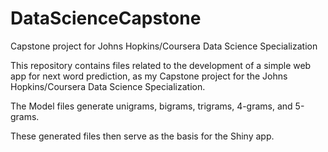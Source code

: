 # DataScienceCapstone
Capstone project for Johns Hopkins/Coursera Data Science Specialization

This repository contains files related to the development of a simple web app for next word prediction, as my Capstone project for the Johns Hopkins/Coursera Data Science Specialization.

The Model files generate unigrams, bigrams, trigrams, 4-grams, and 5-grams.

These generated files then serve as the basis for the Shiny app.
